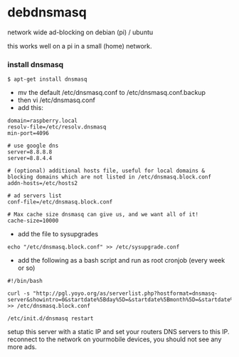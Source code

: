 # debdnsmasq
network wide ad-blocking on debian (pi) / ubuntu 

this works well on a pi in a small (home) network.

### install dnsmasq

```
$ apt-get install dnsmasq

```

* mv the default /etc/dnsmasq.conf to /etc/dnsmasq.conf.backup
* then vi /etc/dnsmasq.conf 
* add this: 

```
domain=raspberry.local
resolv-file=/etc/resolv.dnsmasq
min-port=4096

# use google dns
server=8.8.8.8
server=8.8.4.4

# (optional) additional hosts file, useful for local domains & blocking domains which are not listed in /etc/dnsmasq.block.conf
addn-hosts=/etc/hosts2

# ad servers list
conf-file=/etc/dnsmasq.block.conf

# Max cache size dnsmasq can give us, and we want all of it!
cache-size=10000

```

* add the file to sysupgrades

```
echo "/etc/dnsmasq.block.conf" >> /etc/sysupgrade.conf

```

* add the following as a bash script and run as root cronjob (every week or so)

```
#!/bin/bash

curl -s "http://pgl.yoyo.org/as/serverlist.php?hostformat=dnsmasq-server&showintro=0&startdate%5Bday%5D=&startdate%5Bmonth%5D=&startdate%5Byear%5D=&mimetype=plaintext" >> /etc/dnsmasq.block.conf

/etc/init.d/dnsmasq restart

```

setup this server with a static IP and set your routers DNS servers to this IP.
reconnect to the network on yourmobile devices, you should not see any more ads. 
